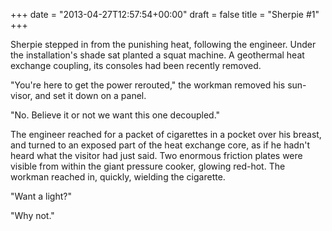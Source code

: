 +++
date = "2013-04-27T12:57:54+00:00"
draft = false
title = "Sherpie #1"
+++
<p>Sherpie stepped in from the punishing heat, following the engineer. Under the installation's shade sat planted a squat machine. A geothermal heat exchange coupling, its consoles had been recently removed.</p>
<p>"You're here to get the power rerouted," the workman removed his sun-visor, and set it down on a panel.</p>
<p>"No. Believe it or not we want this one decoupled."</p>
<p>The engineer reached for a packet of cigarettes in a pocket over his breast, and turned to an exposed part of the heat exchange core, as if he hadn't heard what the visitor had just said. Two enormous friction plates were visible from within the giant pressure cooker, glowing red-hot. The workman reached in, quickly, wielding the cigarette.</p>
<p>"Want a light?"</p>
<p>"Why not."</p>
